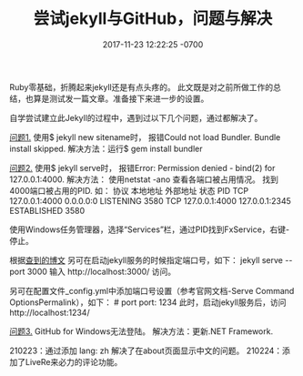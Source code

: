 ﻿---
layout: post
title:  "尝试jekyll与GitHub，问题与解决"
date:   2017-11-23 12:22:25 -0700
categories: Jekyll
---
Ruby零基础，折腾起来jekyll还是有点头疼的。
此文既是对之前所做工作的总结，也算是测试发一篇文章。准备接下来进一步的设置。

自学尝试建立此Jekyll的过程中，遇到过以下几个问题，通过都解决了。

[问题1.][p1]
使用$ jekyll new sitename时，
报错Could not load Bundler. Bundle install skipped.
解决方法：运行$ gem install bundler

[问题2.][p2]
使用$ jekyll serve时，
报错Error:  Permission denied - bind(2) for 127.0.0.1:4000.
解决方法：
使用netstat -ano
查看各端口被占用情况。
找到4000端口被占用的PID.
如：
协议  本地地址          外部地址          状态           PID
TCP  127.0.0.1:4000    0.0.0.0:0         LISTENING     3580
TCP  127.0.0.1:4000    127.0.0.1:2345    ESTABLISHED   3580

使用Windows任务管理器，选择“Services”栏，通过PID找到FxService，右键-停止。

根据[查到的博文][p2]
另可在启动jekyll服务的时候指定端口号，如下：
jekyll serve --port 3000
输入 http://localhost:3000/ 访问。

另可在配置文件_config.yml中添加端口号设置（参考官网文档-Serve Command   OptionsPermalink），如下：
\# port
port: 1234
此时，启动jekyll服务后，访问 http://localhost:1234/

[问题3.][p3]
GitHub for Windows无法登陆。
解决方法：更新.NET Framework.

[p1]: http://zhatrix.com/tech/2017-10-28-jekyll-install-and-use/
[p2]: https://gaohaoyang.github.io/2016/03/12/jekyll-theme-version-2.0/
[p3]: https://github.com/gitextensions/gitextensions/issues/2044

210223：通过添加 lang: zh 解决了在about页面显示中文的问题。
210224：添加了LiveRe来必力的评论功能。  

